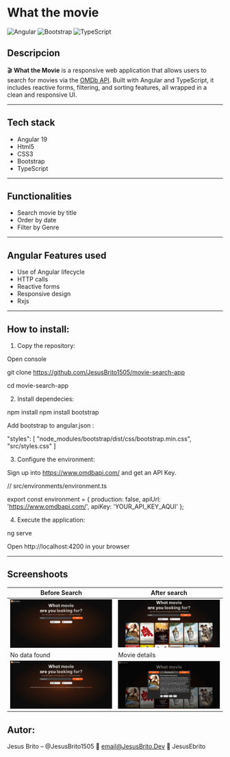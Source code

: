 # What the movie

![Angular](https://img.shields.io/badge/Angular-DD0031?style=for-the-badge&logo=angular&logoColor=white)
![Bootstrap](https://img.shields.io/badge/Bootstrap-7952B3?style=for-the-badge&logo=bootstrap&logoColor=white)
![TypeScript](https://img.shields.io/badge/TypeScript-3178C6?style=for-the-badge&logo=typescript&logoColor=white)

## Descripcion

🎬 **What the Movie** is a responsive web application that allows users to search for movies via the [OMDb API](https://www.omdbapi.com/). Built with Angular and TypeScript, it includes reactive forms, filtering, and sorting features, all wrapped in a clean and responsive UI.

--- 

## Tech stack

- Angular 19
- Html5
- CSS3
- Bootstrap
- TypeScript

---

## Functionalities

- Search movie by title
- Order by date 
- Filter by Genre

---

## Angular Features used

- Use of Angular lifecycle
- HTTP calls
- Reactive forms
- Responsive design
- Rxjs

---

## How to install: 

1. Copy the repository:

Open console

git clone https://github.com/JesusBrito1505/movie-search-app

cd movie-search-app

2. Install dependecies:

npm install
npm install bootstrap

Add bootstrap to angular.json :

"styles": [
    "node_modules/bootstrap/dist/css/bootstrap.min.css", 
    "src/styles.css"
    ]

3. Configure the environment:

Sign up into https://www.omdbapi.com/ and get an API Key.

// src/environments/environment.ts

export const environment = {
  production: false,
  apiUrl: 'https://www.omdbapi.com/',
  apiKey: 'YOUR_API_KEY_AQUI'
};

4. Execute the application:

ng serve

Open http://localhost:4200 in your browser

---


## Screenshoots


| Before Search | After search |
|------------|------------|
| ![](public/assets/images/Screenshot-before-search.png) | ![](public/assets/images/Screenshot-after-search.png) |
| No data found | Movie details |
| ![](public/assets/images/Screenshot-no-data-found.png) | ![](public/assets/images/Screenshot-movie-details.png) |


## Autor:

Jesus Brito – @JesusBrito1505
📩 email@JesusBrito.Dev
💼 JesusEbrito